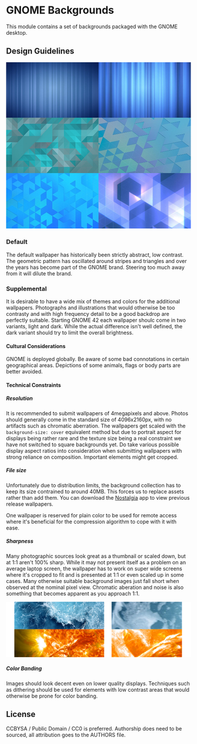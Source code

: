 # GNOME Backgrounds

This module contains a set of backgrounds packaged with the GNOME desktop.

## Design Guidelines

![Defaults](defaults.jpg)

### Default

The default wallpaper has historically been strictly abstract, low contrast. The geometric pattern has oscillated around stripes and triangles and over the years has become part of the GNOME brand. Steering too much away from it will dilute the brand. 

### Supplemental

It is desirable to have a wide mix of themes and colors for the additional wallpapers. Photographs and illustrations that would otherwise be too contrasty and with high frequency detail to be a good backdrop are perfectly suitable. Starting GNOME 42 each wallpaper shoulc come in two variants, light and dark. While the actual difference isn't well defined, the dark variant should try to limit the overall brightness.

#### Cultural Considerations

GNOME is deployed globally. Be aware of some bad connotations in certain geographical areas. Depictions of some animals, flags or body parts are better avoided.

#### Technical Constraints

##### Resolution

It is recommended to submit wallpapers of 4megapixels and above. Photos should generally come in the standard size of 4096x2160px, with no artifacts such as chromatic aberration. The wallpapers get scaled with the `background-size: cover` equivalent method but due to portrait aspect for displays being rather rare and the texture size being a real constraint we have not switched to square backgrounds yet. Do take various possible display aspect ratios into consideration when submitting wallpapers with strong reliance on composition. Important elements might get cropped.

##### File size

Unfortunately due to distribution limits, the background collection has to keep its size contrained to around 40MB. This forces us to replace assets rather than add them. You can download the [Nostalgia](https://flathub.org/apps/details/im.bernard.Nostalgia) app to view previous release wallpapers.

One wallpaper is reserved for plain color to be used for remote access where it's beneficial for the compression algorithm to cope with it with ease. 

##### Sharpness

Many photographic sources look great as a thumbnail or scaled down, but at 1:1 aren't 100% sharp. While it may not present itself as a problem on an average laptop screen, the wallpaper has to work on super wide screens where it's cropped to fit and is presented at 1:1 or even scaled up in some cases. Many otherwise suitable background images just fall short when observed at the nominal pixel view. Chromatic aberation and noise is also something that becomes apparent as you approach 1:1.

![Bad Scaling](badscaling.jpg)

##### Color Banding

Images should look decent even on lower quality displays. Techniques such as dithering should be used for elements with low contrast areas that would otherwise be prone for color banding.

## License

CCBYSA / Public Domain / CC0 is preferred. Authorship does need to be sourced, all attribution goes to the AUTHORS file.
